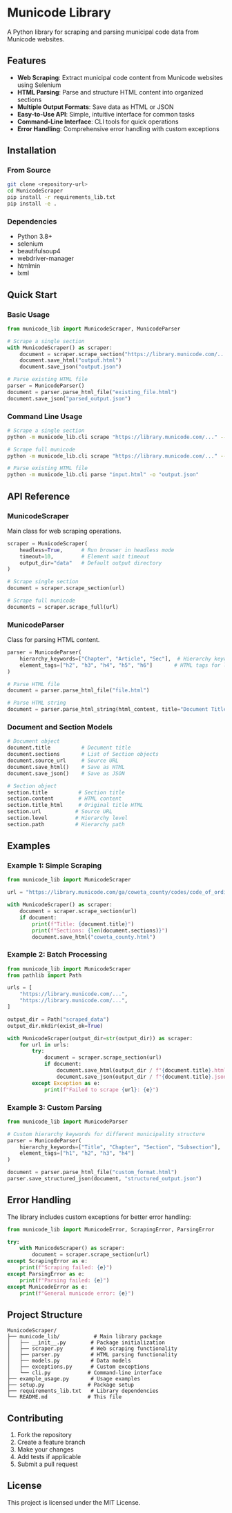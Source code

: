 # Municode Library

A Python library for scraping and parsing municipal code data from Municode websites.

## Features

- **Web Scraping**: Extract municipal code content from Municode websites using Selenium
- **HTML Parsing**: Parse and structure HTML content into organized sections
- **Multiple Output Formats**: Save data as HTML or JSON
- **Easy-to-Use API**: Simple, intuitive interface for common tasks
- **Command-Line Interface**: CLI tools for quick operations
- **Error Handling**: Comprehensive error handling with custom exceptions

## Installation

### From Source

```bash
git clone <repository-url>
cd MunicodeScraper
pip install -r requirements_lib.txt
pip install -e .
```

### Dependencies

- Python 3.8+
- selenium
- beautifulsoup4
- webdriver-manager
- htmlmin
- lxml

## Quick Start

### Basic Usage

```python
from municode_lib import MunicodeScraper, MunicodeParser

# Scrape a single section
with MunicodeScraper() as scraper:
    document = scraper.scrape_section("https://library.municode.com/...")
    document.save_html("output.html")
    document.save_json("output.json")

# Parse existing HTML file
parser = MunicodeParser()
document = parser.parse_html_file("existing_file.html")
document.save_json("parsed_output.json")
```

### Command Line Usage

```bash
# Scrape a single section
python -m municode_lib.cli scrape "https://library.municode.com/..." --json

# Scrape full municode
python -m municode_lib.cli scrape "https://library.municode.com/..." --full --json

# Parse existing HTML file
python -m municode_lib.cli parse "input.html" -o "output.json"
```

## API Reference

### MunicodeScraper

Main class for web scraping operations.

```python
scraper = MunicodeScraper(
    headless=True,      # Run browser in headless mode
    timeout=10,         # Element wait timeout
    output_dir="data"   # Default output directory
)

# Scrape single section
document = scraper.scrape_section(url)

# Scrape full municode
documents = scraper.scrape_full(url)
```

### MunicodeParser

Class for parsing HTML content.

```python
parser = MunicodeParser(
    hierarchy_keywords=["Chapter", "Article", "Sec"],  # Hierarchy keywords
    element_tags=["h2", "h3", "h4", "h5", "h6"]       # HTML tags for levels
)

# Parse HTML file
document = parser.parse_html_file("file.html")

# Parse HTML string
document = parser.parse_html_string(html_content, title="Document Title")
```

### Document and Section Models

```python
# Document object
document.title          # Document title
document.sections       # List of Section objects
document.source_url     # Source URL
document.save_html()    # Save as HTML
document.save_json()    # Save as JSON

# Section object
section.title          # Section title
section.content        # HTML content
section.title_html     # Original title HTML
section.url           # Source URL
section.level         # Hierarchy level
section.path          # Hierarchy path
```

## Examples

### Example 1: Simple Scraping

```python
from municode_lib import MunicodeScraper

url = "https://library.municode.com/ga/coweta_county/codes/code_of_ordinances?nodeId=PTIICOOR_APXAZODE_ART6AHOOC"

with MunicodeScraper() as scraper:
    document = scraper.scrape_section(url)
    if document:
        print(f"Title: {document.title}")
        print(f"Sections: {len(document.sections)}")
        document.save_html("coweta_county.html")
```

### Example 2: Batch Processing

```python
from municode_lib import MunicodeScraper
from pathlib import Path

urls = [
    "https://library.municode.com/...",
    "https://library.municode.com/...",
]

output_dir = Path("scraped_data")
output_dir.mkdir(exist_ok=True)

with MunicodeScraper(output_dir=str(output_dir)) as scraper:
    for url in urls:
        try:
            document = scraper.scrape_section(url)
            if document:
                document.save_html(output_dir / f"{document.title}.html")
                document.save_json(output_dir / f"{document.title}.json")
        except Exception as e:
            print(f"Failed to scrape {url}: {e}")
```

### Example 3: Custom Parsing

```python
from municode_lib import MunicodeParser

# Custom hierarchy keywords for different municipality structure
parser = MunicodeParser(
    hierarchy_keywords=["Title", "Chapter", "Section", "Subsection"],
    element_tags=["h1", "h2", "h3", "h4"]
)

document = parser.parse_html_file("custom_format.html")
parser.save_structured_json(document, "structured_output.json")
```

## Error Handling

The library includes custom exceptions for better error handling:

```python
from municode_lib import MunicodeError, ScrapingError, ParsingError

try:
    with MunicodeScraper() as scraper:
        document = scraper.scrape_section(url)
except ScrapingError as e:
    print(f"Scraping failed: {e}")
except ParsingError as e:
    print(f"Parsing failed: {e}")
except MunicodeError as e:
    print(f"General municode error: {e}")
```

## Project Structure

```
MunicodeScraper/
├── municode_lib/           # Main library package
│   ├── __init__.py        # Package initialization
│   ├── scraper.py         # Web scraping functionality
│   ├── parser.py          # HTML parsing functionality
│   ├── models.py          # Data models
│   ├── exceptions.py      # Custom exceptions
│   └── cli.py            # Command-line interface
├── example_usage.py       # Usage examples
├── setup.py              # Package setup
├── requirements_lib.txt   # Library dependencies
└── README.md             # This file
```

## Contributing

1. Fork the repository
2. Create a feature branch
3. Make your changes
4. Add tests if applicable
5. Submit a pull request

## License

This project is licensed under the MIT License.
